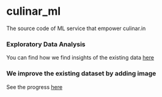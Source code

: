 # culinar_ml
The source code of ML service that empower culinar.in

### Exploratory Data Analysis
You can find how we find insights of the existing data [here](https://drive.google.com/file/d/1g403FcbSXYrVCCDes0DwONaQeUzNxQuw/view?usp=sharing)

### We improve the existing dataset by adding image
See the progress [here](https://drive.google.com/file/d/1eDi3KQN_ginQoatLW1XM2jzFTgP38qdB/view?usp=sharing)